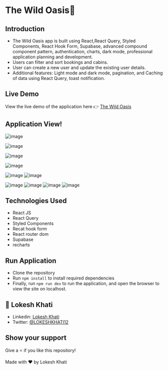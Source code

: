 # The Wild Oasis🏨

## Introduction
- The Wild Oasis app is built using React,React Query, Styled Components, React Hook Form, Supabase, advanced compound component pattern, authentication, charts, dark mode, professional application planning and development.
- Users can filter and sort bookings and cabins.
- User can create a new user and update the existing user details.
- Additional features:  Light mode and dark mode, pagination, and  Caching of data using React Query, toast notification.

## Live Demo
View the live demo of the application here 👉 [The Wild Oasis](https://the-wild-oasis-lokesh.netlify.app/dashboard)


## Application View!   
 <p align="center" width="100%">
   
   ![image](https://github.com/Lokeshkhati/the-wild-oasis/assets/62974339/d250814f-35b5-4a45-b853-11ca88efcb79)

  ![image](https://github.com/Lokeshkhati/the-wild-oasis/assets/62974339/b643ee04-124f-4d2f-b09f-2dc5d786cb49)

  ![image](https://github.com/Lokeshkhati/the-wild-oasis/assets/62974339/56a4d070-4129-4bfe-8346-9e33e933950f)

   ![image](https://github.com/Lokeshkhati/the-wild-oasis/assets/62974339/7b6f06d7-e2f4-4f55-833c-0a9f93cd27e1)


  ![image](https://github.com/Lokeshkhati/the-wild-oasis/assets/62974339/775150b7-b039-4791-a156-3ee082ddf3dd)
  ![image](https://github.com/Lokeshkhati/the-wild-oasis/assets/62974339/7748b1b4-546f-4892-b2ce-95fa989ae692)

  ![image](https://github.com/Lokeshkhati/the-wild-oasis/assets/62974339/7644114e-6f99-4bc4-9b23-a015044680cb)
![image](https://github.com/Lokeshkhati/the-wild-oasis/assets/62974339/fb635f59-8d8f-4761-b0b0-6a06d60161d6)
![image](https://github.com/Lokeshkhati/the-wild-oasis/assets/62974339/b3db864e-f185-41da-8d65-029edbed2747)
![image](https://github.com/Lokeshkhati/the-wild-oasis/assets/62974339/59719bad-fca1-456b-b7fe-45e1bf9639bc)



  
 </p>


</div>


## Technologies Used

- React JS
- React Query
- Styled Components
- Recat hook form
- React router dom
- Supabase
- recharts

## Run Application
- Clone the repository
- Run `npm install` to install required dependencies
- Finally, run `npm run dev` to run the application, and open the browser to view the site on localhost.

## 👤 **Lokesh Khati**
- Linkedin: [Lokesh Khati](https://www.linkedin.com/in/lokesh-khati/)
- Twitter: [@LOKESHKHATI12](https://twitter.com/LOKESHKHATI12)

## Show your support
Give a ⭐️ if you like this repository!

Made with ❤️ by Lokesh Khati
